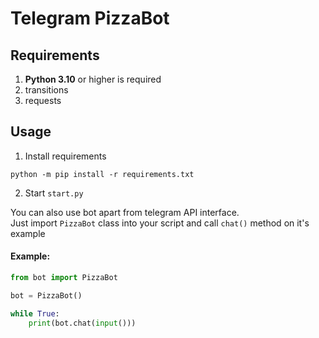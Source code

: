 # Telegram PizzaBot

## Requirements
1. **Python 3.10** or higher is required
2. transitions
3. requests

## Usage
1. Install requirements
```
python -m pip install -r requirements.txt
```
2. Start `start.py`

You can also use bot apart from telegram API interface.<br />
Just import `PizzaBot` class into your script and call `chat()` method on it's example
#### Example:
```python
from bot import PizzaBot

bot = PizzaBot()

while True:
    print(bot.chat(input()))
```